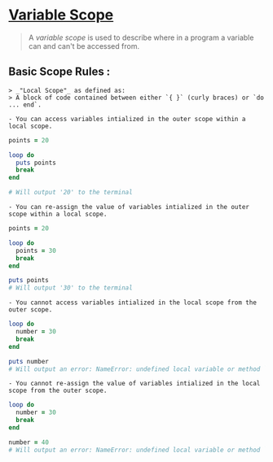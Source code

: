 # <ins>Variable Scope</ins>

  > A _variable scope_ is used to describe where in a program a variable can and can't be accessed from.

  ## Basic Scope Rules :
    > _"Local Scope"_ as defined as:
    > A block of code contained between either `{ }` (curly braces) or `do ... end`.

    - You can access variables intialized in the outer scope within a local scope.
  ```ruby
  points = 20

  loop do
    puts points
    break
  end 

  # Will output '20' to the terminal

  ```
    - You can re-assign the value of variables intialized in the outer scope within a local scope.
  ```ruby
  points = 20

  loop do
    points = 30
    break
  end 

  puts points
  # Will output '30' to the terminal

  ```
    - You cannot access variables intialized in the local scope from the outer scope.
  ```ruby
  loop do
    number = 30
    break
  end 

  puts number
  # Will output an error: NameError: undefined local variable or method `number'

  ```
    - You cannot re-assign the value of variables intialized in the local scope from the outer scope.
  ```ruby
  loop do
    number = 30
    break
  end 

  number = 40
  # Will output an error: NameError: undefined local variable or method `number'
  
  ```

